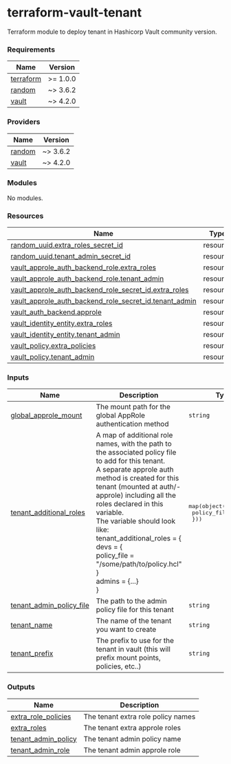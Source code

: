 # terraform-vault-tenant

Terraform module to deploy tenant in Hashicorp Vault community version.<!-- BEGINNING OF PRE-COMMIT-TERRAFORM DOCS HOOK -->
### Requirements

| Name | Version |
|------|---------|
| <a name="requirement_terraform"></a> [terraform](#requirement_terraform) | >= 1.0.0 |
| <a name="requirement_random"></a> [random](#requirement_random) | ~> 3.6.2 |
| <a name="requirement_vault"></a> [vault](#requirement_vault) | ~> 4.2.0 |

### Providers

| Name | Version |
|------|---------|
| <a name="provider_random"></a> [random](#provider_random) | ~> 3.6.2 |
| <a name="provider_vault"></a> [vault](#provider_vault) | ~> 4.2.0 |

### Modules

No modules.

### Resources

| Name | Type |
|------|------|
| [random_uuid.extra_roles_secret_id](https://registry.terraform.io/providers/hashicorp/random/latest/docs/resources/uuid) | resource |
| [random_uuid.tenant_admin_secret_id](https://registry.terraform.io/providers/hashicorp/random/latest/docs/resources/uuid) | resource |
| [vault_approle_auth_backend_role.extra_roles](https://registry.terraform.io/providers/hashicorp/vault/latest/docs/resources/approle_auth_backend_role) | resource |
| [vault_approle_auth_backend_role.tenant_admin](https://registry.terraform.io/providers/hashicorp/vault/latest/docs/resources/approle_auth_backend_role) | resource |
| [vault_approle_auth_backend_role_secret_id.extra_roles](https://registry.terraform.io/providers/hashicorp/vault/latest/docs/resources/approle_auth_backend_role_secret_id) | resource |
| [vault_approle_auth_backend_role_secret_id.tenant_admin](https://registry.terraform.io/providers/hashicorp/vault/latest/docs/resources/approle_auth_backend_role_secret_id) | resource |
| [vault_auth_backend.approle](https://registry.terraform.io/providers/hashicorp/vault/latest/docs/resources/auth_backend) | resource |
| [vault_identity_entity.extra_roles](https://registry.terraform.io/providers/hashicorp/vault/latest/docs/resources/identity_entity) | resource |
| [vault_identity_entity.tenant_admin](https://registry.terraform.io/providers/hashicorp/vault/latest/docs/resources/identity_entity) | resource |
| [vault_policy.extra_policies](https://registry.terraform.io/providers/hashicorp/vault/latest/docs/resources/policy) | resource |
| [vault_policy.tenant_admin](https://registry.terraform.io/providers/hashicorp/vault/latest/docs/resources/policy) | resource |

### Inputs

| Name | Description | Type | Default | Required |
|------|-------------|------|---------|:--------:|
| <a name="input_global_approle_mount"></a> [global_approle_mount](#input_global_approle_mount) | The mount path for the global AppRole authentication method | `string` | `"approle"` | no |
| <a name="input_tenant_additional_roles"></a> [tenant_additional_roles](#input_tenant_additional_roles) | A map of additional role names, with the path to the associated policy file to add for this tenant.<br>    A separate approle auth method is created for this tenant (mounted at auth/<prefix>-approle) including all the roles declared in this variable.<br>    The variable should look like:<br>    tenant_additional_roles = {<br>      devs = {<br>        policy_file = "/some/path/to/policy.hcl"<br>      }<br>      admins = {...}<br>    } | <pre>map(object({<br>    policy_file = string<br>  }))</pre> | `{}` | no |
| <a name="input_tenant_admin_policy_file"></a> [tenant_admin_policy_file](#input_tenant_admin_policy_file) | The path to the admin policy file for this tenant | `string` | n/a | yes |
| <a name="input_tenant_name"></a> [tenant_name](#input_tenant_name) | The name of the tenant you want to create | `string` | n/a | yes |
| <a name="input_tenant_prefix"></a> [tenant_prefix](#input_tenant_prefix) | The prefix to use for the tenant in vault (this will prefix mount points, policies, etc..) | `string` | n/a | yes |

### Outputs

| Name | Description |
|------|-------------|
| <a name="output_extra_role_policies"></a> [extra_role_policies](#output_extra_role_policies) | The tenant extra role policy names |
| <a name="output_extra_roles"></a> [extra_roles](#output_extra_roles) | The tenant extra approle roles |
| <a name="output_tenant_admin_policy"></a> [tenant_admin_policy](#output_tenant_admin_policy) | The tenant admin policy name |
| <a name="output_tenant_admin_role"></a> [tenant_admin_role](#output_tenant_admin_role) | The tenant admin approle role |
<!-- END OF PRE-COMMIT-TERRAFORM DOCS HOOK -->

